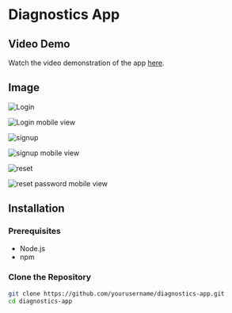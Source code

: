 # Diagnostics App

## Video Demo
Watch the video demonstration of the app [here](https://www.awesomescreenshot.com/video/32607227?key=001983883d9df1a9ed7246b7fe95b3c8).

## Image
![Login](/frontend/src/assets/login.png)

![Login mobile view](/frontend/src/assets/login2.png)

![signup](/frontend/src/assets/signup.png)

![signup mobile view](/frontend/src/assets/signup2.png)

![reset](/frontend/src/assets/reset2.png)

![reset password mobile view](/frontend/src/assets/reset.png)


## Installation

### Prerequisites
- Node.js
- npm

### Clone the Repository
```bash
git clone https://github.com/yourusername/diagnostics-app.git
cd diagnostics-app
